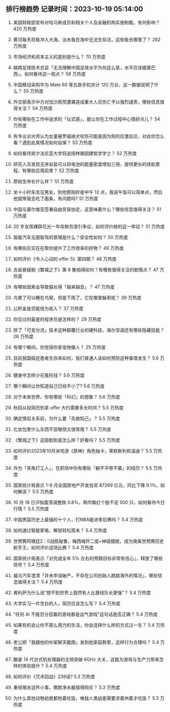 
## 排行榜趋势 记录时间：2023-10-19 05:14:00
  
  1. 美国财政部宣布对哈马斯成员和相关个人及金融机构实施制裁，有何影响？ 420 万热度
    
  2. 黄河每天将鱼冲入大海，淡水鱼在海中无法生存活，这些鱼去哪里了？ 282 万热度
    
  3. 市场经济和资本主义的差别是什么？ 70 万热度
    
  4. 越南足球技术总监「无法理解中国足球水平为何这么低，水平应该媲美巴西」，如何看待这一观点？ 58 万热度
    
  5. 中国移动采购华为 Mate 60 等五款手机共计 120 万台，这一数据说明了什么？ 55 万热度
    
  6. 外交部表示中方对加沙医院遭袭造成重大人员伤亡予以强烈谴责，哪些信息值得关注？ 54 万热度
    
  7. 你有哪些在工作中追求的「仪式感」，能让你在工作过程中心情好点儿？ 54 万热度
    
  8. 有专业训犬师认为女童被罗威纳犬咬伤可能是因为狗的应激反应，对此你怎么看？遇到此类情况如何自保？ 53 万热度
    
  9. 如何看待宾夕法尼亚大学将追授林徽因建筑学学士？ 52 万热度
    
  10. 研究人员发现无序岩盐可以将电池的能量密度增加三倍，提供更长的续航里程，有哪些应用前景？ 52 万热度
    
  11. 原始生命长什么样？ 51 万热度
    
  12. 坐十小时车去见男友，到他那刚好是中午 12 点，我说午饭可以简单点，然后他就带我去吃了面条，有问题吗? 51 万热度
    
  13. 中国与塞尔维亚签署自由贸易协定，这意味着什么？哪些信息值得关注？ 51 万热度
    
  14. 20 岁女孩裸辞花光一年存款穷游引争议，如何评价她的这一举动？ 51 万热度
    
  15. 智能汽车无图智驾的原理是什么？安全性如何？ 50 万热度
    
  16. 有哪些实实在在帮你提升了工作效率的好物？ 49 万热度
    
  17. 如何评价《令人心动的 offer 5》第四期？ 48 万热度
    
  18. 古装悬疑剧《繁城之下》第 8 集拍得如何？有哪些值得关注的剧情点？ 47 万热度
    
  19. 有哪些因素会导致猫长得「越来越丑」？ 47 万热度
    
  20. 鸟累了可以睡在鸟窝，但是下雨了，它在哪里躲雨呢？ 39 万热度
    
  21. 公积金是否能视为收入？ 37 万热度
    
  22. 你见过的最差的程序员是怎样的？ 29 万热度
    
  23. 除了「可变分流」技术这种颠覆行业的硬科技，海尔空调还有哪些隐藏技能？ 26 万热度
    
  24. 有哪个瞬间，你觉得你家宠物像人？ 25 万热度
    
  25. 目前我国癌症患者生存率如何，我们普通人该如何预防这种事情发生？ 5.6 万热度
    
  26. 健身中怎样少花冤枉钱？ 5.6 万热度
    
  27. 哪个瞬间让你知道自己已经不小了? 5.6 万热度
    
  28. 对于未来世界，你有哪些「科幻」的想象？ 5.6 万热度
    
  29. 秋招从投简历到拿 offer 大约需要多长时间？ 5.5 万热度
    
  30. 确定情侣关系前，为什么要「先做知己」？ 5.5 万热度
    
  31. 化妆包里什么东西不显眼但又很常用？ 5.5 万热度
    
  32. 《繁城之下》这部剧到底怎么样？好看吗？ 5.5 万热度
    
  33. 如何评价2023年10月米哈游《原神》角色抽卡，莱欧斯利和温迪？ 5.5 万热度
    
  34. 作为「夹角打工人」，在职场中你有哪些「躺不平卷不赢」的经历？ 5.5 万热度
    
  35. 国家统计局表示 1-9 月全国房地产开发投资 87269 亿元，同比下降 9.1%，如何解读？ 5.5 万热度
    
  36. 10 月 18 日沪指震荡调整跌 0.8%，两市飘红个股不足 500 只，如何看待今日行情？ 5.5 万热度
    
  37. 中国男篮历史上最强的十个人，打NBA能进季后赛吗？ 5.4 万热度
    
  38. 如何通过智能家电，解锁轻松周末？ 5.4 万热度
    
  39. 世预赛阿根廷2：0战胜秘鲁，梅西梅开二度+神级摆脱，成为南美世预赛历史射手王，如何评价这场比赛？ 5.4 万热度
    
  40. 国家统计局表示「对完成全年 5% 左右的预期目标非常有信心」，释放了哪些信号？ 5.4 万热度
    
  41. 威马汽车澄清「并未申请破产，不存在公司创始人跑路海外的情况」，哪些信息值得关注？ 5.4 万热度
    
  42. 弗利萨为什么说“想不到世界上竟然有人比基纽队长更强”？ 5.4 万热度
    
  43. 大学实习一片空白的人，简历应该怎么写？ 5.4 万热度
    
  44. “任何 AI 不能百分百赢的游戏都是运气游戏”这句话是否正确？ 5.4 万热度
    
  45. 如果有机会让你不那么用力的生活，你会选择什么样的方式过一生？ 5.4 万热度
    
  46. 老公把「我跟他的吵架聊天截图」发到他家庭群里，这样行为合理吗？ 5.4 万热度
    
  47. 酷睿 14 代台式机处理器的主频突破 6GHz 大关，这能为游戏与生产力带来怎样的体验提升？ 5.4 万热度
    
  48. 如何评价《咒术回战》239话? 5.3 万热度
    
  49. 重视喝水这件小事，哪款净水器值得购买？ 5.3 万热度
    
  50. 为什么其他动物幼崽都抢着吃饭，唯独人类幼崽需要求着哄着才吃饭？ 5.3 万热度
    